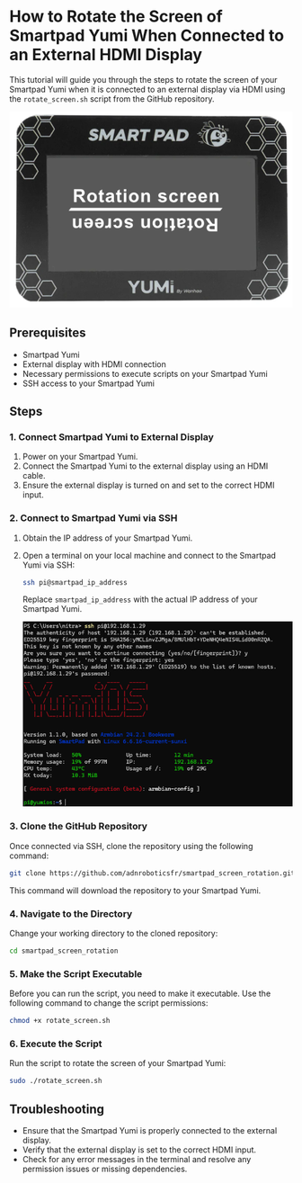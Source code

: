 # How to Rotate the Screen of Smartpad Yumi When Connected to an External HDMI Display

This tutorial will guide you through the steps to rotate the screen of your Smartpad Yumi when it is connected to an external display via HDMI using the `rotate_screen.sh` script from the GitHub repository.

![Smartpad rotation screen](../../img/KlipperSmartPad/Rotation_screen/smartpad_rotation_screen.png)

## Prerequisites

- Smartpad Yumi
- External display with HDMI connection
- Necessary permissions to execute scripts on your Smartpad Yumi
- SSH access to your Smartpad Yumi

## Steps

### 1. Connect Smartpad Yumi to External Display

1. Power on your Smartpad Yumi.
2. Connect the Smartpad Yumi to the external display using an HDMI cable.
3. Ensure the external display is turned on and set to the correct HDMI input.

### 2. Connect to Smartpad Yumi via SSH

1. Obtain the IP address of your Smartpad Yumi.
2. Open a terminal on your local machine and connect to the Smartpad Yumi via SSH:

   ```bash
   ssh pi@smartpad_ip_address
   ```

   Replace `smartpad_ip_address` with the actual IP address of your Smartpad Yumi.

   <img src="../../img/KlipperSmartPad/Rotation_screen/smartpad_rotation_screen_1.png" alt="Smartpad rotation screen 1" width="600">

### 3. Clone the GitHub Repository

Once connected via SSH, clone the repository using the following command:

```bash
git clone https://github.com/adnroboticsfr/smartpad_screen_rotation.git
```

This command will download the repository to your Smartpad Yumi.

### 4. Navigate to the Directory

Change your working directory to the cloned repository:

```bash
cd smartpad_screen_rotation
```

### 5. Make the Script Executable

Before you can run the script, you need to make it executable. Use the following command to change the script permissions:

```bash
chmod +x rotate_screen.sh
```

### 6. Execute the Script

Run the script to rotate the screen of your Smartpad Yumi:

```bash
sudo ./rotate_screen.sh
```

## Troubleshooting

- Ensure that the Smartpad Yumi is properly connected to the external display.
- Verify that the external display is set to the correct HDMI input.
- Check for any error messages in the terminal and resolve any permission issues or missing dependencies.

